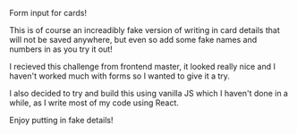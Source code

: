 Form input for cards!

This is of course an increadibly fake version of writing in card details that will not be saved anywhere, but even so
add some fake names and numbers in as you try it out!

I recieved this challenge from frontend master, it looked really nice and I haven't worked much with forms
so I wanted to give it a try.

I also decided to try and build this using vanilla JS which I haven't done in a while, as I write most of my code
using React.

Enjoy putting in fake details!
